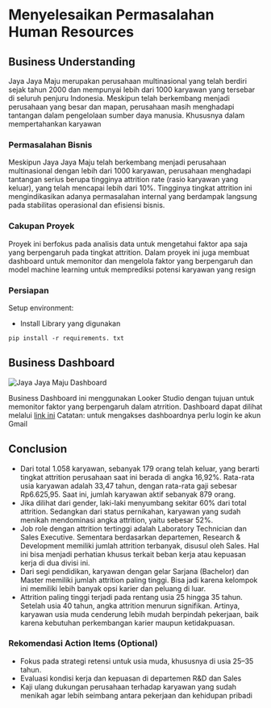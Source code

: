 # Menyelesaikan Permasalahan Human Resources

## Business Understanding

Jaya Jaya Maju merupakan perusahaan multinasional yang telah berdiri sejak tahun 2000 dan mempunyai lebih dari 1000 karyawan yang tersebar di seluruh penjuru Indonesia. Meskipun telah berkembang menjadi perusahaan yang besar dan mapan, perusahaan masih menghadapi tantangan dalam pengelolaan sumber daya manusia. Khususnya dalam mempertahankan karyawan

### Permasalahan Bisnis
Meskipun Jaya Jaya Maju telah berkembang menjadi perusahaan multinasional dengan lebih dari 1000 karyawan, perusahaan menghadapi tantangan serius berupa tingginya attrition rate (rasio karyawan yang keluar), yang telah mencapai lebih dari 10%. Tingginya tingkat attrition ini mengindikasikan adanya permasalahan internal yang berdampak langsung pada stabilitas operasional dan efisiensi bisnis.
### Cakupan Proyek

Proyek ini berfokus pada analisis data untuk mengetahui faktor apa saja yang berpengaruh pada tingkat attrition. Dalam proyek ini juga membuat dashboard untuk memonitor dan mengelola faktor yang berpengaruh dan model machine learning untuk memprediksi potensi karyawan yang resign

### Persiapan

Setup environment:
* Install Library yang digunakan
```
pip install -r requirements. txt
```
  
## Business Dashboard
![Jaya Jaya Maju Dashboard](https://github.com/user-attachments/assets/e5c8a487-d060-4339-89f5-667b49123067)

Business Dashboard ini menggunakan Looker Studio dengan tujuan untuk memonitor faktor yang berpengaruh dalam atrrition. Dashboard dapat dilihat melalui [link ini](https://lookerstudio.google.com/reporting/e9c46dc9-aa51-4bbb-80a6-98d9f67190e1)
Catatan: untuk mengakses dashboardnya perlu login ke akun Gmail
## Conclusion
* Dari total 1.058 karyawan, sebanyak 179 orang telah keluar, yang berarti tingkat attrition perusahaan saat ini berada di angka 16,92%. Rata-rata usia karyawan adalah 33,47 tahun, dengan rata-rata gaji sebesar Rp6.625,95. Saat ini, jumlah karyawan aktif sebanyak 879 orang.
* Jika dilihat dari gender, laki-laki menyumbang sekitar 60% dari total attrition. Sedangkan dari status pernikahan, karyawan yang sudah menikah mendominasi angka attrition, yaitu sebesar 52%.
* Job role dengan attrition tertinggi adalah Laboratory Technician dan Sales Executive. Sementara berdasarkan departemen, Research & Development memiliki jumlah attrition terbanyak, disusul oleh Sales. Hal ini bisa menjadi perhatian khusus terkait beban kerja atau kepuasan kerja di dua divisi ini.
* Dari segi pendidikan, karyawan dengan gelar Sarjana (Bachelor) dan Master memiliki jumlah attrition paling tinggi. Bisa jadi karena kelompok ini memiliki lebih banyak opsi karier dan peluang di luar.
* Attrition paling tinggi terjadi pada rentang usia 25 hingga 35 tahun. Setelah usia 40 tahun, angka attrition menurun signifikan. Artinya, karyawan usia muda cenderung lebih mudah berpindah pekerjaan, baik karena kebutuhan perkembangan karier maupun ketidakpuasan.

### Rekomendasi Action Items (Optional)
* Fokus pada strategi retensi untuk usia muda, khususnya di usia 25–35 tahun.
* Evaluasi kondisi kerja dan kepuasan di departemen R&D dan Sales
* Kaji ulang dukungan perusahaan terhadap karyawan yang sudah menikah agar lebih seimbang antara pekerjaan dan kehidupan pribadi

